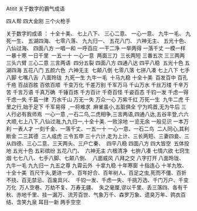 Atitit 关于数字的霸气成语


四人帮  四大金刚
三个火枪手



关于数字的成语 ：
十全十美、
七上八下、
三心二意、
一心一意、
九牛一毛、
九死一生、
五湖四海、
七零八落、
九九归一、
五花八门、
六神无主、
五光十色、
八仙过海、
四面八方
一唱一和 一呼百应 一干二净 一举两得 一落千丈 一模一样 一暴十寒 一日千里 
一五一十 一心一意 
两面三刀 
三长两短 三番五次 三三两两 三头六臂 三心二意 三言两语 
四分五裂 四面八方 四通八达 四平八稳 
五光十色 五湖四海 五花八门 五颜六色 
六神无主 
七颠八倒 七零八落 七拼八凑 七上八下 七手八脚 七嘴八舌 
八面玲珑 
九死一生 九牛一毛 
十马九稳 十全十美 
百发百中 百孔千疮 百战百胜 百依百顺 
千变万化 千差万别 千军万马 千山万水 千丝万缕 千辛万苦 千言万语 千真万确 
千锤百炼 千方百计 千奇百怪 千姿百态 千钧一发 千虑一得 千虑一失 千篇一律 
万水千山 万无一失 万众一心 万紫千红 万死一生 
九牛二虎 千里之行,始于足下 千军易得 
,一将难求 
麻雀虽小,五脏俱全 宁为鸡首,无为牛后 三人行必有我师焉 
一心一意 ,一石二鸟,二虎相争,三言两语,四通八达,五谷丰登,六六大顺,七上八下,八仙过海,九九归一,十全十美.
一败涂地 一览无余 一般见识 一本万利 一表人才 一刻千金、一落千丈、一五一十 一心一意、一石二鸟 
二人同心,其利断金 二三其德 
三人成虎 三令五申 三十六计,走为上计、三长两短、三妻四妾、三从四德、三心二意、三天两头、三户亡秦、 
四平八稳 四面八方 四大皆空 
五体投地 五光十色 五彩缤纷 五花八门、 
六神无主 六根清净 
七拚八凑 七情六欲 七窍生烟 七七八八、七手八脚、七颠八倒、 
八面威风 八拜之交 八字打开 八面玲珑、 
九牛一毛 九九归一 九五之尊 九霄云外 
十拿九稳 十年寒窗 十指连心 十羊九牧、十全十美 
百尺干头,更进一步、百年好合、百年树人、百足之虫,死而不僵、百折不挠、百无禁忌、百废具兴、 
千钧一发、千虑一失、千挑万选、千门万户、千变万化 
万人空巷、万劫不复、万寿无疆、 
失之毫厘,谬以千里、丢三落四、各有千秋、赤地千里、挂一漏万、流芳百世、气象万千、森罗万象、遗臭万年、鹑衣百结、含笑九泉 耳目一新 两手空空
